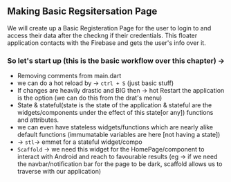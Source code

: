 ## Making Basic Regsitersation Page 
We will create up a Basic Registeration Page for the user to login to and access their data after the checkng if their credentials. This floater application contacts with the Firebase and gets the user's info over it. 

### So let's start up (this is the basic workflow over this chapter) -> 
- Removing comments from main.dart
- we can do a hot reload by -> `ctrl + S` (just basic stuff)
- If changes are heavily drastic and BIG then -> hot Restart the application is the option (we can do this from the drat's menu)
- State & stateful(state is the state of the application & stateful are the widgets/components under the effect of this state[or any]) functions and attributes. 
- we can even have stateless widgets/functions which are nearly alike default functions (immumatable variables are here [not having a state])
- -> `stl`-> emmet for a stateful widget/compo 
- `Scaffold` -> we need this widget for the HomePage/component to interact with Android and reach to favourable results (eg -> if we need the navbar/notification bar for the page to be dark, scaffold allows us to traverse with our application)